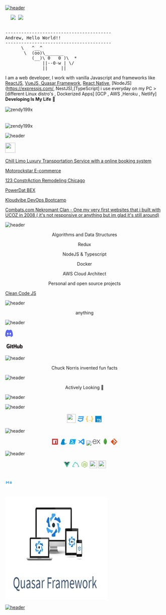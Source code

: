 
[![header](https://capsule-render.vercel.app/api?type=wave&color=gradient&height=300&section=header&text=👋%20Hi%20There,%20I'am%20Andrew,&fontSize=50)](https://github.com/AndrianBalanescu)
<pre>
  <img  src="https://img.shields.io/badge/Languages-Expert-red?style=plastic" /> <img  src="https://img.shields.io/badge/Tools-Expert-yellow?style=plastic" /> </p>
----------------------------------------
<span>Andrew, Hello World!!</span>
----------------------------------------
      \   ^__^
       \  (oo)\_______
          (__)\ 0   0 )\  *
              ||--0-w | \/
              ||     ||
</pre>

I am a web developer, I work with  vanilla Javascript and frameworks like [ReactJS](https://reactjs.org/), [VueJS, Quasar Framework](https://vuejs.org/), [React Native](https://reactnative.dev/), [NodeJS](https://expressjs.com/, NestJS),[TypeScript] i use everyday on my PC > [different Linux distro's , Dockerized Apps] [GCP , AWS ,Heroku , Netlify]
**Developing Is My Life** 👋

<!-- ### Check out my social medias: -->

<!-- - 💬 [Facebook](https://www.facebook.com/zendy199x)
- 🔗 [LinkedIn](https://www.linkedin.com/in/zendy199x/) -->

<!-- ![zendy199x's github stats](https://github-readme-stats.vercel.app/api?username=zendy199x&theme=merko&show_icons=true) -->

<div><img align="center" src="https://github-readme-stats.vercel.app/api/top-langs/?username=AndrianBalanescu&layout=compact&hide=html" alt="zendy199x" /></div>
<br />
<br />
<div><img align="center" src="https://github-readme-stats.vercel.app/api?username=AndrianBalanescu&show_icons=true" alt="zendy199x" /></div>

<!-- ### and just a funny gif...😛
![](https://media.giphy.com/media/13GIgrGdslD9oQ/giphy.gif) -->

![header](https://capsule-render.vercel.app/api?type=rect&color=gradient&height=48&section=footer&text=🔭%20Some%20of%20my%20projects%20...&fontSize=32)

[<img height="32" width="32" src="https://i.imgur.com/TyyL0MG.png">](https://github.com/AndrianBalanescu/KloudVibe)

[Chill  Limo  Luxury  Transportation  Service  with  a  online  booking  system](https://chilllimo.com)

[Motorockstar  E-commerce](https://motorockstar.com)

[123  ConstrAction  Remodeling  Chicago  ](https://123constraction.com)

[PowerDat  BEX  ](https://github.com/AndrianBalanescu/Power-Dat-Google-Maps-Search-Routing)

[Kloudvibe  DevOps  Bootcamp](https://kloudvibe.com)


[Combats.com Nekromant Clan - One my very first websites that i built with UCOZ  in 2008 ( it's not responsive or anything but im glad it's still around)](https://nekromant.ucoz.ua)

![header](https://capsule-render.vercel.app/api?type=rect&color=gradient&height=48&section=footer&text=🌱%20I’m%20currently%20learning%20...&fontSize=32)

<p align="center">Algorithms and Data Structures</p>
<p align="center">Redux</p>
<p align="center">NodeJS & Typescript</p>
<p align="center">Docker</p>
<p align="center">AWS Cloud Architect</p>


<p align="center">Personal and open source projects</p>

[Clean  Code  JS](https://github.com/AndrianBalanescu/clean-code-javascript)

![header](https://capsule-render.vercel.app/api?type=rect&color=gradient&height=48&section=footer&text=💬%20Ask%20me%20about%20...&fontSize=32)

<p align="center">anything</p>

![header](https://capsule-render.vercel.app/api?type=rect&color=gradient&height=48&section=footer&text=📫%20How%20to%20reach%20me:%20...&fontSize=32)

[<img height="24" width="24" href="" src="Assets\Discord.svg">](https://discord.gg/bMEwuPpK)  

[<img  height="24" href="" src="Assets\github.png">](https://github.com/AndrianBalanescu)

![header](https://capsule-render.vercel.app/api?type=rect&color=gradient&height=48&section=footer&text=⚡%20Fun%20fact:%20...&fontSize=32)

<p align="center"> Chuck Norris invented fun facts</p>

![header](https://capsule-render.vercel.app/api?type=rect&color=gradient&height=48&section=footer&text=🔰Job%20Status&fontSize=32)

<p align="center">Actively Looking 👀</p>

![header](https://capsule-render.vercel.app/api?type=rect&color=gradient&height=48&section=footer&text=💻Language%20and%20🧰Tools%20&%20Programming%20Languages&fontSize=32)

![header](https://capsule-render.vercel.app/api?type=rect&color=gradient&height=32&section=footer&text=💻%20Languages&fontSize=24)

<p align="center">

<img height="28" width="28" src="icons\file_type_js_official_icon_130509.ico">

<img height="24" width="24" src="icons\css.svg">

<img height="24" width="24" src="icons\json.svg">

<img height="24" width="24" src="icons\typescript.svg">

</p>

![header](https://capsule-render.vercel.app/api?type=rect&color=gradient&height=32&section=footer&text=🧰%20Tools&fontSize=24)

<p align="center">

<img height="24" width="24" src="icons\npm.svg">

<img height="24" width="24" src="icons\yarn.svg">

<img height="24" width="24" src="icons\powershell.svg">

<img height="24" width="24" src="icons\vscode.svg">

<img height="24"  src="https://supabase.io/new/images/logo-dark.png">

<img height="24"  src="Assets/expressjs.svg">

<img height="24"  src="Assets/mongodb.svg">

<img height="24"  src="icons/git.svg">

</p>

![header](https://capsule-render.vercel.app/api?type=rect&color=gradient&height=32&section=footer&text=🔮%20Frameworks&fontSize=24)

<p align="center">

<img height="24" width="24" src="icons\vue.svg">

<img height="24" width="24" src="icons\nuxt.svg">

<img height="24" width="24" src="icons\nodejs.svg">

<img height="24" width="24" src="https://threejs.org/files/favicon.ico">

<img height="24" width="24" src="https://www.electronjs.org/images/favicon.b7a59262df48d6563400baf5671da548.ico">

<br><img height="24" width="24" src="icons\markdown.svg"><br>

<br><img height="324" width="324" src="icons\quasar.png">

</p>

[![header](https://capsule-render.vercel.app/api?type=wave&color=gradient&height=300&&section=footer&text=Don't%20forget%20to%20check%20out%20my%20repositories&fontSize=35)](https://github.com/AndrianBalanescu?tab=repositories)

 

